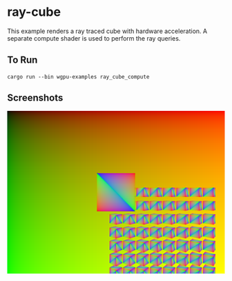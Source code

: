# ray-cube

This example renders a ray traced cube with hardware acceleration.
A separate compute shader is used to perform the ray queries. 

## To Run

```
cargo run --bin wgpu-examples ray_cube_compute
```

## Screenshots

![Cube example](screenshot.png)
